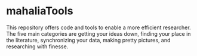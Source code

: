 mahaliaTools
============

This repository offers code and tools to enable a more efficient researcher. The five main categories are getting your ideas down, finding your place in the literature, synchronizing your data, making pretty pictures, and researching with finesse.
